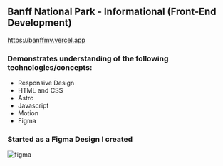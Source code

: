 ## Banff National Park - Informational (Front-End Development)
https://banffmv.vercel.app  
### Demonstrates understanding of the following technologies/concepts:  
- Responsive Design
- HTML and CSS
- Astro  
- Javascript
- Motion
- Figma

### Started as a Figma Design I created
![figma](https://github.com/user-attachments/assets/e4980462-27b0-4459-8d8c-0f72d4e959a0)
